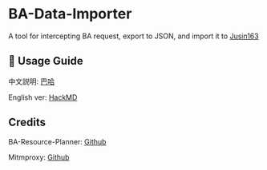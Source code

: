 # BA-Data-Importer

A tool for intercepting BA request, export to JSON, and import it to [Jusin163](https://justin163.com/planner/)


## 📝 Usage Guide

中文説明: [巴哈](https://forum.gamer.com.tw/C.php?bsn=38898&snA=11954)

English ver: [HackMD](https://hackmd.io/@yuanqiuye/HJpwUfBIxe)

## Credits

BA-Resource-Planner: [Github](https://github.com/JustinL163/BA-Resource-Planner)

Mitmproxy: [Github](https://github.com/mitmproxy/mitmproxy)
